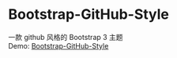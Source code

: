 Bootstrap-GitHub-Style
======================

一款 github 风格的 Bootstrap 3 主题<br />
Demo: [Bootstrap-GitHub-Style](http://minjieliu.github.io/Bootstrap-GitHub-Style/example/)
